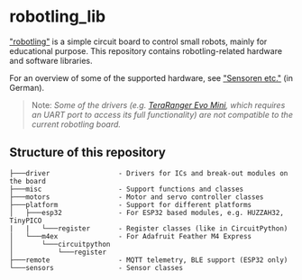 # robotling_lib
["robotling"](https://github.com/teuler/robotling) is a simple circuit board to control small robots, mainly for educational purpose. This repository contains robotling-related hardware and software libraries.

For an overview of some of the supported hardware, see ["Sensoren etc."](https://github.com/teuler/robotling/wiki/Sensoren-etc) (in German).

> Note: _Some of the drivers (e.g. [TeraRanger Evo Mini](https://www.terabee.com/shop/lidar-tof-range-finders/teraranger-evo-mini/), which requires an UART port to access its full functionality) are not compatible to the current robotling board._

## Structure of this repository

```
├───driver                 - Drivers for ICs and break-out modules on the board
├───misc                   - Support functions and classes
├───motors                 - Motor and servo controller classes
├───platform               - Support for different platforms
│   ├───esp32              - For ESP32 based modules, e.g. HUZZAH32, TinyPICO
|   |   └───register       - Register classes (like in CircuitPython)        
│   └───m4ex               - For Adafruit Feather M4 Express
│       └───circuitpython     
│           └───register
├───remote                 - MQTT telemetry, BLE support (ESP32 only) 
└───sensors                - Sensor classes 
```
